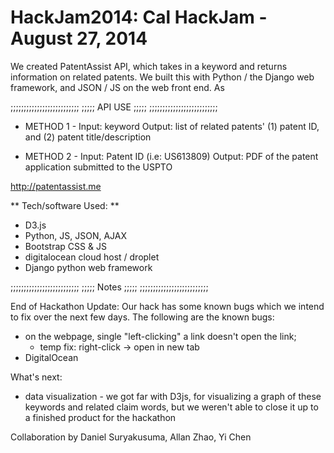 HackJam2014: Cal HackJam - August 27, 2014
=============

We created PatentAssist API, which takes in a keyword and returns information on related patents.
We built this with Python / the Django web framework, and JSON / JS on the web front end. As  


;;;;;;;;;;;;;;;;;;;;;;;;;;
;;;;;     API USE    ;;;;;
;;;;;;;;;;;;;;;;;;;;;;;;;;

- METHOD 1 -
Input: keyword
Output: list of related patents' (1) patent ID, and (2) patent title/description


- METHOD 2 -
Input: Patent ID (i.e: US613809)
Output: PDF of the patent application submitted to the USPTO

http://patentassist.me


** Tech/software Used: **
- D3.js
- Python, JS, JSON, AJAX
- Bootstrap CSS & JS
- digitalocean cloud host / droplet
- Django python web framework


;;;;;;;;;;;;;;;;;;;;;;;;;;
;;;;;      Notes     ;;;;;
;;;;;;;;;;;;;;;;;;;;;;;;;;

End of Hackathon Update: Our hack has some known bugs which we intend to fix over the next few days.
The following are the known bugs: 
- on the webpage, single "left-clicking" a link doesn't open the link;
    - temp fix: right-click -> open in new tab
- DigitalOcean

What's next:
- data visualization - we got far with D3js, for visualizing a graph of these keywords and related claim words, but we weren't able to close it up to a finished product for the hackathon


Collaboration by Daniel Suryakusuma, Allan Zhao, Yi Chen


